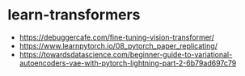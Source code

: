 # learn-transformers

- https://debuggercafe.com/fine-tuning-vision-transformer/
- https://www.learnpytorch.io/08_pytorch_paper_replicating/
- https://towardsdatascience.com/beginner-guide-to-variational-autoencoders-vae-with-pytorch-lightning-part-2-6b79ad697c79